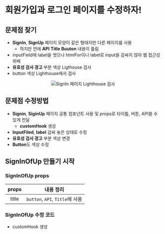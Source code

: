 # 회원가입과 로그인 페이지를 수정하자!
## 문제점 찾기
- **SignIn**, **SignUp** 페이지 모양이 같은 형태지만 다른 페이지를 사용
  - 하지만 안에 **API** **Title** **Buuton** 내용이 틀림
- inputField에 label을 썻으나 htmlFor이나 label로 input을 감싸지 않아 웹 접근성 위배
- **유효성 검사 경고** 부분 색상 Ligthouse 검사
- button 색상 Lighthouse에서 검사
<div align="center">
  <img width={500} src="" alt="SignIn 페이지 Lighthouse 검사">
</div>

## 문제점 수정방법
- **Signin**, **SiginUp** 페이지 공통 컴포넌트 사용 및 props로 타이틀, 버튼, API쓸 수있게 전달
  - **customHook** 생성
- **InputFiled**, **label** 감싸 놓은 상태로 수정
- **유효성 검사 경고** 부분 색상 변경
- **Button**도 색상 수정

## SignInOfUp 만들기 시작
### SignInOfUp props
|props|내용 정리|
|:---:|---|
|title|`button`, `API`, `Title`에 사용|

### SignInOfUp 수정 코드
- customHook 생성

